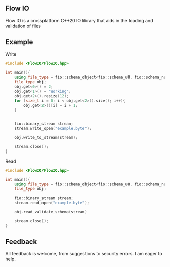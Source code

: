 ## Flow IO
Flow IO is a crossplatform C++20 IO library that aids in the loading and validation of files
## Example
Write
```cpp
#include <FlowIO/FlowIO.hpp>

int main(){
    using file_type = fio::schema_object<fio::schema_u8, fio::schema_null_string, fio::schema_array_u32l<fio::schema_u8>>;
    file_type obj;
    obj.get<0>() = 2;
    obj.get<1>() = "Working";
    obj.get<2>().resize(12);
    for (size_t i = 0; i < obj.get<2>().size(); i++){
        obj.get<2>()[i] = i + 1;
    }


    fio::binary_stream stream;
    stream.write_open("example.byte");

    obj.write_to_stream(stream);

    stream.close();
}
```
Read
```cpp
#include <FlowIO/FlowIO.hpp>

int main(){
    using file_type = fio::schema_object<fio::schema_u8, fio::schema_null_string, fio::schema_array_u32l<fio::schema_u8>>;
    file_type obj;

    fio::binary_stream stream;
    stream.read_open("example.byte");

    obj.read_validate_schema(stream)

    stream.close();
}

```
## Feedback
All feedback is welcome, from suggestions to security errors. I am eager to help.
